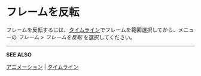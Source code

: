 # フレームを反転

フレームを反転するには、[タイムライン](timeline.md)でフレームを範囲選択してから、メニューの *フレーム > フレームを反転* を選択してください。

---

**SEE ALSO**

[アニメーション](animation.md) |
[タイムライン](timeline.md)
